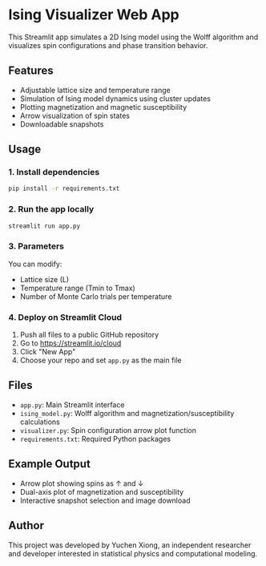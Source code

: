 # Ising Visualizer Web App

This Streamlit app simulates a 2D Ising model using the Wolff algorithm and visualizes spin configurations and phase transition behavior.

## Features
- Adjustable lattice size and temperature range
- Simulation of Ising model dynamics using cluster updates
- Plotting magnetization and magnetic susceptibility
- Arrow visualization of spin states
- Downloadable snapshots

## Usage

### 1. Install dependencies
```bash
pip install -r requirements.txt
```

### 2. Run the app locally
```bash
streamlit run app.py
```

### 3. Parameters
You can modify:
- Lattice size (L)
- Temperature range (Tmin to Tmax)
- Number of Monte Carlo trials per temperature

### 4. Deploy on Streamlit Cloud
1. Push all files to a public GitHub repository
2. Go to https://streamlit.io/cloud
3. Click "New App"
4. Choose your repo and set `app.py` as the main file

## Files
- `app.py`: Main Streamlit interface
- `ising_model.py`: Wolff algorithm and magnetization/susceptibility calculations
- `visualizer.py`: Spin configuration arrow plot function
- `requirements.txt`: Required Python packages

## Example Output
- Arrow plot showing spins as ↑ and ↓
- Dual-axis plot of magnetization and susceptibility
- Interactive snapshot selection and image download

## Author
This project was developed by Yuchen Xiong, an independent researcher and developer interested in statistical physics and computational modeling.
